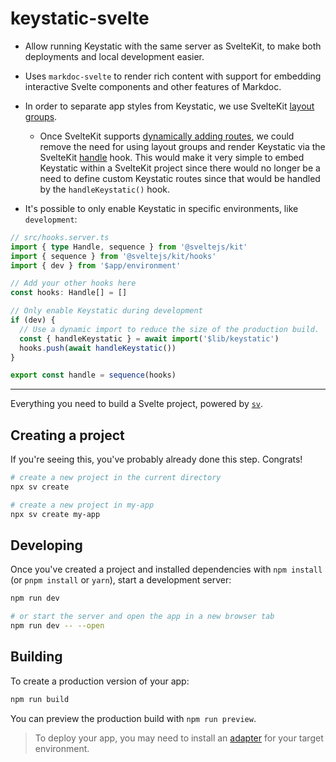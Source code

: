 # keystatic-svelte

- Allow running Keystatic with the same server as SvelteKit, to make both deployments and local development easier.
- Uses `markdoc-svelte` to render rich content with support for embedding interactive Svelte components and other features of Markdoc.
- In order to separate app styles from Keystatic, we use SvelteKit [layout groups](<https://svelte.dev/docs/kit/advanced-routing#Advanced-layouts-(group)>).
  - Once SvelteKit supports [dynamically adding routes](https://github.com/sveltejs/kit/issues/8896), we could remove the need for using layout groups and render Keystatic via the SvelteKit [handle](https://svelte.dev/docs/kit/hooks#Server-hooks-handle) hook. This would make it very simple to embed Keystatic within a SvelteKit project since there would no longer be a need to define custom Keystatic routes since that would be handled by the `handleKeystatic()` hook.

- It's possible to only enable Keystatic in specific environments, like `development`:

```ts
// src/hooks.server.ts
import { type Handle, sequence } from '@sveltejs/kit'
import { sequence } from '@sveltejs/kit/hooks'
import { dev } from '$app/environment'

// Add your other hooks here
const hooks: Handle[] = []

// Only enable Keystatic during development
if (dev) {
  // Use a dynamic import to reduce the size of the production build.
  const { handleKeystatic } = await import('$lib/keystatic')
  hooks.push(await handleKeystatic())
}

export const handle = sequence(hooks)
```

---

Everything you need to build a Svelte project, powered by [`sv`](https://github.com/sveltejs/cli).

## Creating a project

If you're seeing this, you've probably already done this step. Congrats!

```sh
# create a new project in the current directory
npx sv create

# create a new project in my-app
npx sv create my-app
```

## Developing

Once you've created a project and installed dependencies with `npm install` (or `pnpm install` or `yarn`), start a development server:

```sh
npm run dev

# or start the server and open the app in a new browser tab
npm run dev -- --open
```

## Building

To create a production version of your app:

```sh
npm run build
```

You can preview the production build with `npm run preview`.

> To deploy your app, you may need to install an [adapter](https://svelte.dev/docs/kit/adapters) for your target environment.
